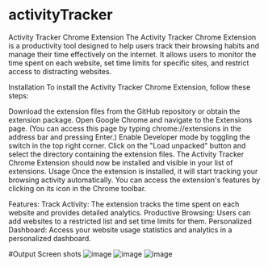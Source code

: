 # activityTracker
Activity Tracker Chrome Extension
The Activity Tracker Chrome Extension is a productivity tool designed to help users track their browsing habits and manage their time effectively on the internet. It allows users to monitor the time spent on each website, set time limits for specific sites, and restrict access to distracting websites.

Installation
To install the Activity Tracker Chrome Extension, follow these steps:

Download the extension files from the GitHub repository or obtain the extension package.
Open Google Chrome and navigate to the Extensions page. (You can access this page by typing chrome://extensions in the address bar and pressing Enter.)
Enable Developer mode by toggling the switch in the top right corner.
Click on the "Load unpacked" button and select the directory containing the extension files.
The Activity Tracker Chrome Extension should now be installed and visible in your list of extensions.
Usage
Once the extension is installed, it will start tracking your browsing activity automatically. You can access the extension's features by clicking on its icon in the Chrome toolbar.

Features:
Track Activity: The extension tracks the time spent on each website and provides detailed analytics.
Productive Browsing: Users can add websites to a restricted list and set time limits for them.
Personalized Dashboard: Access your website usage statistics and analytics in a personalized dashboard.

#Output Screen shots
![image](https://github.com/shreyakjr10/Elitmus_final/assets/96543077/4d98fde9-bfdc-463e-b836-903a82c51cd2)
![image](https://github.com/shreyakjr10/Elitmus_final/assets/96543077/0997e272-8970-4130-b8e1-f03bb2223c4e)
![image](https://github.com/shreyakjr10/Elitmus_final/assets/96543077/90b7b194-dc65-429b-9872-44d89670ec34)




